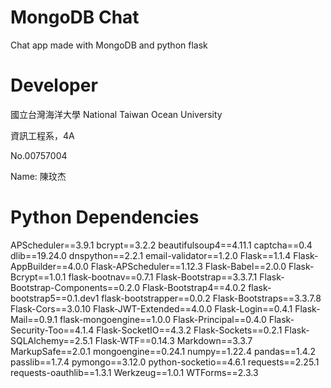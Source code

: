 # MongoDB Chat
Chat app made with MongoDB and python flask

# Developer
國立台灣海洋大學
National Taiwan Ocean University

資訊工程系，4A

No.00757004

Name: 陳玟杰

# Python Dependencies
APScheduler==3.9.1
bcrypt==3.2.2
beautifulsoup4==4.11.1
captcha==0.4
dlib==19.24.0
dnspython==2.2.1
email-validator==1.2.0
Flask==1.1.4
Flask-AppBuilder==4.0.0
Flask-APScheduler==1.12.3
Flask-Babel==2.0.0
Flask-Bcrypt==1.0.1
flask-bootnav==0.7.1
Flask-Bootstrap==3.3.7.1
Flask-Bootstrap-Components==0.2.0
Flask-Bootstrap4==4.0.2
flask-bootstrap5==0.1.dev1
flask-bootstrapper==0.0.2
Flask-Bootstraps==3.3.7.8
Flask-Cors==3.0.10
Flask-JWT-Extended==4.0.0
Flask-Login==0.4.1
Flask-Mail==0.9.1
flask-mongoengine==1.0.0
Flask-Principal==0.4.0
Flask-Security-Too==4.1.4
Flask-SocketIO==4.3.2
Flask-Sockets==0.2.1
Flask-SQLAlchemy==2.5.1
Flask-WTF==0.14.3
Markdown==3.3.7
MarkupSafe==2.0.1
mongoengine==0.24.1
numpy==1.22.4
pandas==1.4.2
passlib==1.7.4
pymongo==3.12.0
python-socketio==4.6.1
requests==2.25.1
requests-oauthlib==1.3.1
Werkzeug==1.0.1
WTForms==2.3.3
